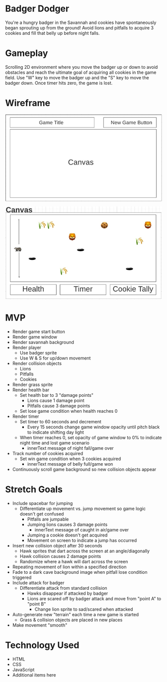 # Badger Dodger

You're a hungry badger in the Savannah and cookies have spontaneously began sprouting up from the ground! Avoid lions and pitfalls to acquire 3 cookies and fill that belly up before night falls.

# Gameplay
Scrolling 2D environment where you move the badger up or down to avoid obstacles and reach the ultimate goal of acquiring all cookies in the game field. Use "W" key to move the badger up and the "S" key to move the badger down. Once timer hits zero, the game is lost.

# Wireframe

![High level wireframe](images/wireframe-1.JPG)

![In-game wireframe](images/wireframe-2.JPG)

# MVP
* Render game start button
* Render game window
* Render savannah background
* Render player
    * Use badger sprite
    * Use W & S for up/down movement
* Render collision objects
    * Lions
    * Pitfalls
    * Cookies
* Render grass sprite
* Render health bar
    * Set health bar to 3 "damage points"
        * Lions cause 1 damage point
        * Pitfalls cause 3 damage points
    * Set lose game condition when health reaches 0
* Render timer
    * Set timer to 60 seconds and decrement
        * Every 15 seconds change game window opacity until pitch black to indicate shifting day light
    * When timer reaches 0, set opacity of game window to 0% to indicate night time and lost game scenario
        * innerText message of night fall/game over
* Track number of cookies acquired
    * Set win game condition when 3 cookies acquired
        * innerText message of belly full/game won
* Continuously scroll game background so new collision objects appear

# Stretch Goals
* Include spacebar for jumping
    * Differentiate up movement vs. jump movement so game logic doesn't get confused
        * Pitfalls are jumpable
        * Jumping lions causes 3 damage points
            * innerText message of caught in air/game over
        * Jumping a cookie doesn't get acquired
        * Movement on screen to indicate a jump has occurred 
* Insert new collision object after 30 seconds
    * Hawk sprites that dart across the screen at an angle/diagonally 
    * Hawk collision causes 2 damage points
    * Randomize where a hawk will dart across the screen
* Repeating movement of lion within a specified direction
* Fade to a dark cave background image when pitfall lose condition triggered
* Include attack for badger
    * Differentiate attack from standard collision
        * Hawks disappear if attacked by badger
        * Lions are scared off by badger attack and move from "point A" to "point B"
            * Change lion sprite to sad/scared when attacked
* Auto-generate new "terrain" each time a new game is started
    * Grass & collision objects are placed in new places
* Make movement "smooth"


# Technology Used
* HTML
* CSS
* JavaScript
* Additional items here